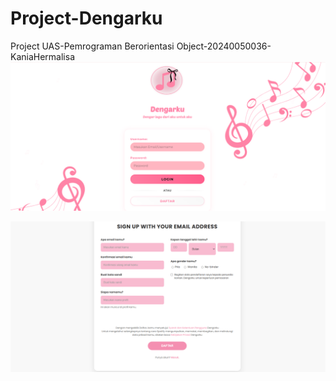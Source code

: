 # Project-Dengarku
Project UAS-Pemrograman Berorientasi Object-20240050036-KaniaHermalisa
![image alt](https://github.com/kakaniahermalisa/Project-Dengarku/blob/74087eb75f890ff9281af6a0ff744d00d5f3f287/Login.png)

![image alt](https://github.com/kakaniahermalisa/Project-Dengarku/blob/177b316d65d36eb2696efb494578b5c1b9127f2e/Daftar.png)


